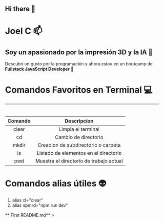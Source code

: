 ## Hi there 👋
# Joel C 📫 
## Soy un apasionado por la impresión 3D y la IA 🔭

Descubri un gusto por la programación y ahora estoy en un bootcamp de **Fullstack JavaScript Developer** 🌱

# Comandos Favoritos en Terminal 💻
-----------
#
#
|Comando |                 Descripcion           |
| :---------------:|:-------------------------:  |
| clear  |Limpia el terminal                     |
| cd     |Cambio de directorio                   |
| mkdir  |Creacion de subdirectorio o carpeta    |
| ls     |Listado de elementos en el directorio  |
| pwd    |Muestra el directorio de trabajo actual|

# Comandos alias útiles 👽
1. alias cl="clear"
2. alias npmrd="npm run dev"




** First README.md** ⚡
